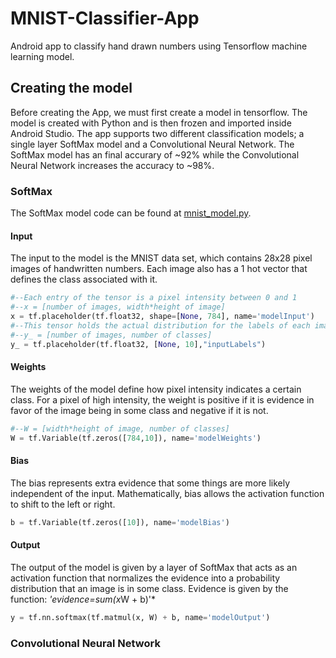 # MNIST-Classifier-App
Android app to classify hand drawn numbers using Tensorflow machine learning model. 

## Creating the model
Before creating the App, we must first create a model in tensorflow. The model is created with Python and is then
frozen and imported inside Android Studio. The app supports two different classification models; a single layer SoftMax model
and a Convolutional Neural Network. The SoftMax model has an final accurary of ~92% while the Convolutional Neural Network increases
the accuracy to ~98%.

### SoftMax 
The SoftMax model code can be found at [mnist_model.py](../model/mnist_model.py).

#### Input
The input to the model is the MNIST data set, which contains 28x28 pixel images of handwritten numbers.
Each image also has a 1 hot vector that defines the class associated with it. 
```python
#--Each entry of the tensor is a pixel intensity between 0 and 1
#--x = [number of images, width*height of image]
x = tf.placeholder(tf.float32, shape=[None, 784], name='modelInput')
#--This tensor holds the actual distribution for the labels of each image.
#--y_ = [number of images, number of classes]
y_ = tf.placeholder(tf.float32, [None, 10],"inputLabels")
```
#### Weights
The weights of the model define how pixel intensity indicates a certain class.  For a pixel of high 
intensity, the weight is positive if it is evidence in favor of the image being in some class and negative if it is not. 
```python
#--W = [width*height of image, number of classes] 
W = tf.Variable(tf.zeros([784,10]), name='modelWeights')
```

#### Bias
The bias represents extra evidence that some things are more likely independent of the input. Mathematically, bias
allows the activation function to shift to the left or right.
```python
b = tf.Variable(tf.zeros([10]), name='modelBias')
```
#### Output
The output of the model is given by a layer of SoftMax that acts as an activation function that normalizes
the evidence into a probability distribution that an image is in some class. Evidence is given by the
function:
*'evidence=sum(x*W + b)'*

```python
y = tf.nn.softmax(tf.matmul(x, W) + b, name='modelOutput')
```

### Convolutional Neural Network
